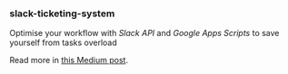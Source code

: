 ### slack-ticketing-system

Optimise your workflow with *Slack API* and *Google Apps Scripts* to save yourself from tasks overload

Read more in [this Medium post](https://medium.com/slido-dev-blog/primal-data-advent-calendar-7-building-a-slack-app-for-ticketing-system-80a432580936).
